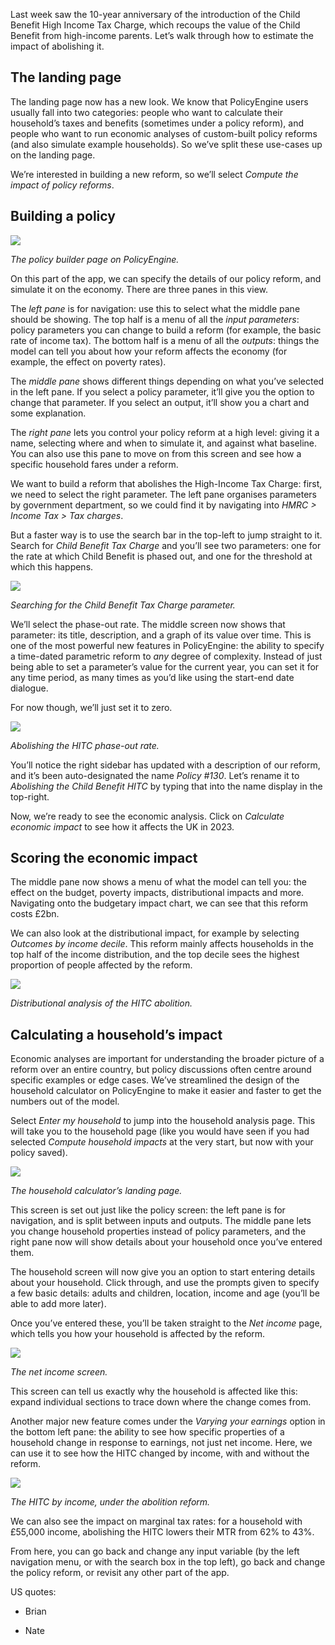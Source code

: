 Last week saw the 10-year anniversary of the introduction of the Child Benefit High Income Tax Charge, which recoups the value of the Child Benefit from high-income parents. Let’s walk through how to estimate the impact of abolishing it.

## The landing page

The landing page now has a new look. We know that PolicyEngine users usually fall into two categories: people who want to calculate their household’s taxes and benefits (sometimes under a policy reform), and people who want to run economic analyses of custom-built policy reforms (and also simulate example households). So we’ve split these use-cases up on the landing page.

We’re interested in building a new reform, so we’ll select *Compute the impact of policy reforms*.

## Building a policy

![](https://cdn-images-1.medium.com/max/2000/0*4JH9dNcZ-PG3uQfT)

*The policy builder page on PolicyEngine.*

On this part of the app, we can specify the details of our policy reform, and simulate it on the economy. There are three panes in this view.

The *left pane* is for navigation: use this to select what the middle pane should be showing. The top half is a menu of all the *input parameters*: policy parameters you can change to build a reform (for example, the basic rate of income tax). The bottom half is a menu of all the *outputs*: things the model can tell you about how your reform affects the economy (for example, the effect on poverty rates).

The *middle pane* shows different things depending on what you’ve selected in the left pane. If you select a policy parameter, it’ll give you the option to change that parameter. If you select an output, it’ll show you a chart and some explanation.

The *right pane* lets you control your policy reform at a high level: giving it a name, selecting where and when to simulate it, and against what baseline. You can also use this pane to move on from this screen and see how a specific household fares under a reform.

We want to build a reform that abolishes the High-Income Tax Charge: first, we need to select the right parameter. The left pane organises parameters by government department, so we could find it by navigating into *HMRC > Income Tax > Tax charges*.

But a faster way is to use the search bar in the top-left to jump straight to it. Search for *Child Benefit Tax Charge* and you’ll see two parameters: one for the rate at which Child Benefit is phased out, and one for the threshold at which this happens.

![](https://cdn-images-1.medium.com/max/3200/0*12cujazBA1WE-nEb)

*Searching for the Child Benefit Tax Charge parameter.*

We’ll select the phase-out rate. The middle screen now shows that parameter: its title, description, and a graph of its value over time. This is one of the most powerful new features in PolicyEngine: the ability to specify a time-dated parametric reform to *any* degree of complexity. Instead of just being able to set a parameter’s value for the current year, you can set it for any time period, as many times as you’d like using the start-end date dialogue.

For now though, we’ll just set it to zero.

![](https://cdn-images-1.medium.com/max/3200/0*xPMcM0vcfwHPHsjp)

*Abolishing the HITC phase-out rate.*

You’ll notice the right sidebar has updated with a description of our reform, and it’s been auto-designated the name *Policy #130*. Let’s rename it to *Abolishing the Child Benefit HITC* by typing that into the name display in the top-right.

Now, we’re ready to see the economic analysis. Click on *Calculate economic impact* to see how it affects the UK in 2023.

## Scoring the economic impact

The middle pane now shows a menu of what the model can tell you: the effect on the budget, poverty impacts, distributional impacts and more. Navigating onto the budgetary impact chart, we can see that this reform costs £2bn.

We can also look at the distributional impact, for example by selecting *Outcomes by income decile*. This reform mainly affects households in the top half of the income distribution, and the top decile sees the highest proportion of people affected by the reform.

![](https://cdn-images-1.medium.com/max/3200/0*MvMusKcRyoGntCJy)

*Distributional analysis of the HITC abolition.*

## Calculating a household’s impact

Economic analyses are important for understanding the broader picture of a reform over an entire country, but policy discussions often centre around specific examples or edge cases. We’ve streamlined the design of the household calculator on PolicyEngine to make it easier and faster to get the numbers out of the model.

Select *Enter my household* to jump into the household analysis page. This will take you to the household page (like you would have seen if you had selected *Compute household impacts* at the very start, but now with your policy saved).

![](https://cdn-images-1.medium.com/max/3200/0*aDVMVAJoT3m9DI8p)

*The household calculator’s landing page.*

This screen is set out just like the policy screen: the left pane is for navigation, and is split between inputs and outputs. The middle pane lets you change household properties instead of policy parameters, and the right pane now will show details about your household once you’ve entered them.

The household screen will now give you an option to start entering details about your household. Click through, and use the prompts given to specify a few basic details: adults and children, location, income and age (you’ll be able to add more later).

Once you’ve entered these, you’ll be taken straight to the *Net income* page, which tells you how your household is affected by the reform.

![](https://cdn-images-1.medium.com/max/3200/0*kIyBGsv4KCRTA7oI)

*The net income screen.*

This screen can tell us exactly why the household is affected like this: expand individual sections to trace down where the change comes from.

Another major new feature comes under the *Varying your earnings* option in the bottom left pane: the ability to see how specific properties of a household change in response to earnings, not just net income. Here, we can use it to see how the HITC changed by income, with and without the reform.

![](https://cdn-images-1.medium.com/max/3200/0*dvGPkEAKASbQiCai)

*The HITC by income, under the abolition reform.*

We can also see the impact on marginal tax rates: for a household with £55,000 income, abolishing the HITC lowers their MTR from 62% to 43%.

From here, you can go back and change any input variable (by the left navigation menu, or with the search box in the top left), go back and change the policy reform, or revisit any other part of the app.

US quotes:

* Brian

* Nate
